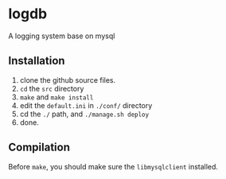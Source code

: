 logdb
=====

A logging system base on mysql

Installation
-------
1. clone the github source files.
2. `cd` the `src` directory 
3. `make` and `make install`
4. edit the `default.ini` in `./conf/` directory
5. cd the `./` path, and `./manage.sh deploy`
6. done.

Compilation
-----------
Before `make`, you should make sure the `libmysqlclient` installed.
